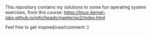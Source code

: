 This repository contains my solutions to some fun operating system exercises,
from this course: https://linux-kernel-labs.github.io/refs/heads/master/so2/index.html

Feel free to get inspired/use/comment :)
